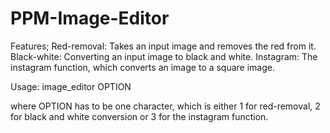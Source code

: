 # PPM-Image-Editor

Features;
Red-removal: Takes an input image and removes the red from it.
Black-white: Converting an input image to black and white.
Instagram: The instagram function, which converts an image to a square image.

Usage: image_editor OPTION 

where OPTION has to be one character, which is either 1 for red-removal, 2 for black and white conversion or 3 for the instagram function.
